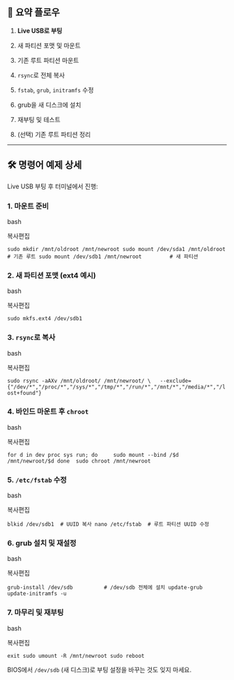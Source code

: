 ## 🧭 요약 플로우

1. **Live USB로 부팅**
    
2. 새 파티션 포맷 및 마운트
    
3. 기존 루트 파티션 마운트
    
4. `rsync`로 전체 복사
    
5. `fstab`, `grub`, `initramfs` 수정
    
6. grub을 새 디스크에 설치
    
7. 재부팅 및 테스트
    
8. (선택) 기존 루트 파티션 정리
    

---

## 🛠️ 명령어 예제 상세

Live USB 부팅 후 터미널에서 진행:

### 1. 마운트 준비

bash

복사편집

`sudo mkdir /mnt/oldroot /mnt/newroot sudo mount /dev/sda1 /mnt/oldroot         # 기존 루트 sudo mount /dev/sdb1 /mnt/newroot         # 새 파티션`

### 2. 새 파티션 포맷 (ext4 예시)

bash

복사편집

`sudo mkfs.ext4 /dev/sdb1`

### 3. `rsync`로 복사

bash

복사편집

`sudo rsync -aAXv /mnt/oldroot/ /mnt/newroot/ \   --exclude={"/dev/*","/proc/*","/sys/*","/tmp/*","/run/*","/mnt/*","/media/*","/lost+found"}`

### 4. 바인드 마운트 후 `chroot`

bash

복사편집

`for d in dev proc sys run; do     sudo mount --bind /$d /mnt/newroot/$d done  sudo chroot /mnt/newroot`

### 5. `/etc/fstab` 수정

bash

복사편집

`blkid /dev/sdb1  # UUID 복사 nano /etc/fstab  # 루트 파티션 UUID 수정`

### 6. grub 설치 및 재설정

bash

복사편집

`grub-install /dev/sdb          # /dev/sdb 전체에 설치 update-grub update-initramfs -u`

### 7. 마무리 및 재부팅

bash

복사편집

`exit sudo umount -R /mnt/newroot sudo reboot`

BIOS에서 `/dev/sdb` (새 디스크)로 부팅 설정을 바꾸는 것도 잊지 마세요.